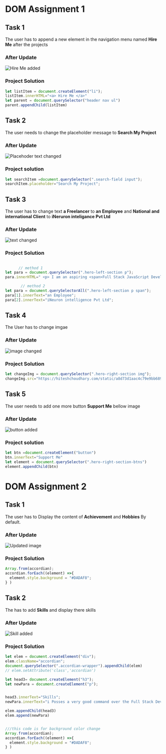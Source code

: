 # DOM Assignment 1
## Task 1
The user has to append a new element in the navigation menu named **Hire Me** after the projects

### After Update
![Hire Me added](./firstAssignmentImage/task1Output.png)

### Project Solution
```javascript
let listItem = document.createElement("li");
listItem.innerHTML="<a> Hire Me </a>"
let parent = document.querySelector("header nav ul")
parent.appendChild(listItem)
```
## Task 2
The user needs to change the placeholder message to **Search My Project**
### After Update
![Placehoder text changed](./firstAssignmentImage/task2Output.png)
### Project solution
```javascript
let searchItem =document.querySelector(".search-field input");
searchItem.placeholder="Search My Project";
```
## Task 3
The user has to change text  **a Freelancer** to **an Employee** and **National and international Client** to **iNeruron inteligance Pvt Ltd**
### After Update
![text changed ](./firstAssignmentImage/task3Output.png)
### Project Solution
```javascript
  
      // method 1
let para = document.querySelector(".hero-left-section p");
para.innerHTML=" <p> I am an aspiring <span>Full Stack JavaScript Developer</span>,<br />who is currently working an <span> Empolyee</span> for <br /> <span>iNeuron intelligence Pvt Ltd</span>.</p>"

       // method 2
let para = document.querySelectorAll(".hero-left-section p span");
para[1].innerText="an Employee";
para[2].innerText="iNeuron intelligence Pvt Ltd";
```
## Task 4
The User has to change imgae 
### After Update
![image changed](./firstAssignmentImage/task4Output.png)
### Project Solution
```javascript
let changeImg = document.querySelector(".hero-right-section img");
changeImg.src="https://hiteshchoudhary.com/static/a8d73d1aac4c79e9bb689640e6090367/2eaab/person-image.jpg"
```
## Task 5
The user needs to add one more button **Support Me** bellow image
### After Update
![button added](./firstAssignmentImage/task5Output.png)
### Project solution
```javascript
let btn =document.createElement("button")
btn.innerText="Support Me"
let element = document.querySelector(".hero-right-section-btns")
element.appendChild(btn)
```

# DOM Assignment 2
## Task 1
The user has to Display the content of **Achievement** and **Hobbies** By default.
### After Update
![Updated image](./secondAssignmentImage/task1Output.png)
### Project Solution
```javascript
Array.from(accordian);
accordian.forEach((element) =>{
  element.style.background = "#DADAF8";
} )
```

## Task 2
The has to add **Skills** and display there skills
### After Update
![Skill added](./secondAssignmentImage/task2Output.png)
### Project Solution
```javascript
let elem = document.createElement("div");
elem.className="accordian";
document.querySelector(".accordian-wrapper").appendChild(elem)
// elem.setAttribute('class','accordian')

let head3= document.createElement("h3");
let newPara = document.createElement("p");


head3.innerText="Skills";
newPara.innerText="i Posses a very good command over the Full Stack Development technologies like MERN which can be seen in my work over the Github.";

elem.appendChild(head3)
elem.append(newPara)


///this code is for background color change
Array.from(accordian);
accordian.forEach((element) =>{
  element.style.background = "#DADAF8";
} )


```